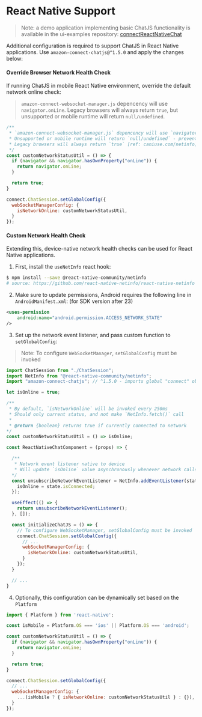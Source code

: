 # React Native Support

> Note: a demo application implementing basic ChatJS functionality is available in the ui-examples repository: [connectReactNativeChat](https://github.com/amazon-connect/amazon-connect-chat-ui-examples/tree/master/connectReactNativeChat)

Additional configuration is required to support ChatJS in React Native applications. Use `amazon-connect-chatjs@^1.5.0` and apply the changes below:

<!-- Along with changes below, a full demo application can be found in the ui-examples repository: https://github.com/amazon-connect/amazon-connect-chat-ui-examples/tree/master/connectMobileChatWidgetChatJS (or connectMobileChatWidgetWebView) -->

#### Override Browser Network Health Check

If running ChatJS in mobile React Native environment, override the default network online check:

> `amazon-connect-websocket-manager.js` depencency will use `navigator.onLine`. Legacy browsers will always return `true`, but unsupported or mobile runtime will return `null/undefined`.

```js
/**
 * `amazon-connect-websocket-manager.js` depencency will use `navigator.onLine`
 * Unsupported or mobile runtime will return `null/undefined` - preventing websocket connections
 * Legacy browsers will always return `true` [ref: caniuse.com/netinfo]
 */
const customNetworkStatusUtil = () => {
  if (navigator && navigator.hasOwnProperty("onLine")) {
    return navigator.onLine;
  }

  return true;
}

connect.ChatSession.setGlobalConfig({
  webSocketManagerConfig: {
    isNetworkOnline: customNetworkStatusUtil,
  }
});
```

#### Custom Network Health Check

Extending this, device-native network health checks can be used for React Native applications.

1. First, install the `useNetInfo` react hook:

```sh
$ npm install --save @react-native-community/netinfo
# source: https://github.com/react-native-netinfo/react-native-netinfo
```

2. Make sure to update permissions, Android requires the following line in `AndroidManifest.xml`: (for SDK version after 23)

```xml
<uses-permission
    android:name="android.permission.ACCESS_NETWORK_STATE"
/>
```

3. Set up the network event listener, and pass custom function to `setGlobalConfig`:

> Note: To configure `WebSocketManager`, `setGlobalConfig` must be invoked

```js
import ChatSession from "./ChatSession";
import NetInfo from "@react-native-community/netinfo";
import "amazon-connect-chatjs"; // ^1.5.0 - imports global "connect" object 

let isOnline = true;

/** 
 * By default, `isNetworkOnline` will be invoked every 250ms
 * Should only current status, and not make `NetInfo.fetch()` call
 * 
 * @return {boolean} returns true if currently connected to network
*/
const customNetworkStatusUtil = () => isOnline;

const ReactNativeChatComponent = (props) => {

  /** 
   * Network event listener native to device
   * Will update `isOnline` value asynchronously whenever network calls are made
  */
  const unsubscribeNetworkEventListener = NetInfo.addEventListener(state => {
    isOnline = state.isConnected;
  });

  useEffect(() => {
    return unsubscribeNetworkEventListener();
  }, []);

  const initializeChatJS = () => {
    // To configure WebSocketManager, setGlobalConfig must be invoked
    connect.ChatSession.setGlobalConfig({
      // ...
      webSocketManagerConfig: {
        isNetworkOnline: customNetworkStatusUtil,
      }
    });
  }

  // ...
}
```

4. Optionally, this configuration can be dynamically set based on the `Platform`

```js
import { Platform } from 'react-native';

const isMobile = Platform.OS === 'ios' || Platform.OS === 'android';

const customNetworkStatusUtil = () => {
  if (navigator && navigator.hasOwnProperty("onLine")) {
    return navigator.onLine;
  }

  return true;
}

connect.ChatSession.setGlobalConfig({
  // ...
  webSocketManagerConfig: {
    ...(isMobile ? { isNetworkOnline: customNetworkStatusUtil } : {}), // use default behavior for browsers
  }
});
```
